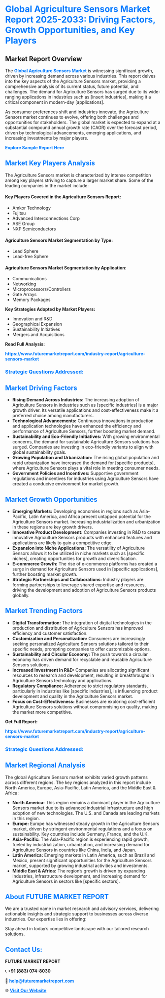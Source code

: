 <h1 style="color: #007BFF;">Global Agriculture Sensors Market Report 2025-2033: Driving Factors, Growth Opportunities, and Key Players</h1>

<section id="overview">
<h2>Market Report Overview</h2>
<p>The <a href="https://www.futuremarketreport.com/industry-report/agriculture-sensors-market" style="color: #007BFF; text-decoration: none;"><strong>Global Agriculture Sensors Market</strong></a> is witnessing significant growth, driven by increasing demand across various industries. This report delves into the key aspects of the Agriculture Sensors market, providing a comprehensive analysis of its current status, future potential, and challenges. The demand for Agriculture Sensors has surged due to its wide-ranging applications in industries such as [insert industries], making it a critical component in modern-day [applications].</p>
<p>As consumer preferences shift and industries innovate, the Agriculture Sensors market continues to evolve, offering both challenges and opportunities for stakeholders. The global market is expected to expand at a substantial compound annual growth rate (CAGR) over the forecast period, driven by technological advancements, emerging applications, and increasing investments by major players.</p>
</section>

<section id="overview">
<p><a href="https://www.futuremarketreport.com/request-sample/reportId=33701" style="color: #007BFF; text-decoration: none;"><strong>Explore Sample Report Here</strong></a></p>
</section>

<section id="key-players">
<h2 style="color: #007BFF;">Market Key Players Analysis</h2>
<p>The Agriculture Sensors market is characterized by intense competition among key players striving to capture a larger market share. Some of the leading companies in the market include:</p>
<h4>Key Players Covered in the Agriculture Sensors Report:</h4>
<ul><li>Amkor Technology</li><li>Fujitsu</li><li>Advanced Interconnections Corp</li><li>ASE Group</li><li>NXP Semiconductors</li></ul>
<h4>Agriculture Sensors Market Segmentation by Type:</h4>
<ul><li>Lead Sphere</li><li>Lead-free Sphere</li></ul>

<h4>Agriculture Sensors Market Segmentation by Application:</h4>
<ul><li>Communications</li><li>Networking</li><li>Microprocessors/Controllers</li><li>Gate Arrays</li><li>Memory Packages</li></ul>
<p><strong>Key Strategies Adopted by Market Players:</strong></p>
<ul>
<li>Innovation and R&D</li>
<li>Geographical Expansion</li>
<li>Sustainability Initiatives</li>
<li>Mergers and Acquisitions</li>
</ul>
</section>

<section>
<p><strong>Read Full Analysis: </strong></p><a href="https://www.futuremarketreport.com/industry-report/agriculture-sensors-market" style="color: #007BFF; text-decoration: none;"><strong>https://www.futuremarketreport.com/industry-report/agriculture-sensors-market</strong></a>
<h3 style="color: #007BFF;">Strategic Questions Addressed:</h3>
</section>

<section id="driving-factors">
<h2 style="color: #007BFF;">Market Driving Factors</h2>
<ul>
<li><strong>Rising Demand Across Industries:</strong> The increasing adoption of Agriculture Sensors in industries such as [specific industries] is a major growth driver. Its versatile applications and cost-effectiveness make it a preferred choice among manufacturers.</li>
<li><strong>Technological Advancements:</strong> Continuous innovations in production and application technologies have enhanced the efficiency and performance of Agriculture Sensors, further boosting market demand.</li>
<li><strong>Sustainability and Eco-Friendly Initiatives:</strong> With growing environmental concerns, the demand for sustainable Agriculture Sensors solutions has surged. Companies are investing in eco-friendly variants to align with global sustainability goals.</li>
<li><strong>Growing Population and Urbanization:</strong> The rising global population and rapid urbanization have increased the demand for [specific products], where Agriculture Sensors plays a vital role in meeting consumer needs.</li>
<li><strong>Government Policies and Incentives:</strong> Supportive government regulations and incentives for industries using Agriculture Sensors have created a conducive environment for market growth.</li>
</ul>
</section>

<section id="growth-opportunities">
<h2 style="color: #007BFF;">Market Growth Opportunities</h2>
<ul>
<li><strong>Emerging Markets:</strong> Developing economies in regions such as Asia-Pacific, Latin America, and Africa present untapped potential for the Agriculture Sensors market. Increasing industrialization and urbanization in these regions are key growth drivers.</li>
<li><strong>Innovative Product Development:</strong> Companies investing in R&D to create innovative Agriculture Sensors products with enhanced features and applications are likely to gain a competitive edge.</li>
<li><strong>Expansion into Niche Applications:</strong> The versatility of Agriculture Sensors allows it to be utilized in niche markets such as [specific niches], creating opportunities for growth and diversification.</li>
<li><strong>E-commerce Growth:</strong> The rise of e-commerce platforms has created a surge in demand for Agriculture Sensors used in [specific applications], further boosting market growth.</li>
<li><strong>Strategic Partnerships and Collaborations:</strong> Industry players are forming partnerships to leverage shared expertise and resources, driving the development and adoption of Agriculture Sensors products globally.</li>
</ul>
</section>

<section id="trending-factors">
<h2 style="color: #007BFF;">Market Trending Factors</h2>
<ul>
<li><strong>Digital Transformation:</strong> The integration of digital technologies in the production and distribution of Agriculture Sensors has improved efficiency and customer satisfaction.</li>
<li><strong>Customization and Personalization:</strong> Consumers are increasingly seeking personalized Agriculture Sensors solutions tailored to their specific needs, prompting companies to offer customizable options.</li>
<li><strong>Sustainability and Circular Economy:</strong> The push towards a circular economy has driven demand for recyclable and reusable Agriculture Sensors solutions.</li>
<li><strong>Increased Investment in R&D:</strong> Companies are allocating significant resources to research and development, resulting in breakthroughs in Agriculture Sensors technology and applications.</li>
<li><strong>Regulatory Compliance:</strong> Adherence to strict regulatory standards, particularly in industries like [specific industries], is influencing product development and quality in the Agriculture Sensors market.</li>
<li><strong>Focus on Cost-Effectiveness:</strong> Businesses are exploring cost-efficient Agriculture Sensors solutions without compromising on quality, making the market more competitive.</li>
</ul>
</section>

<section>
<p><strong>Get Full Report: </strong></p><a href="https://www.futuremarketreport.com/industry-report/agriculture-sensors-market" style="color: #007BFF; text-decoration: none;"><strong>https://www.futuremarketreport.com/industry-report/agriculture-sensors-market</strong></a>
<h3 style="color: #007BFF;">Strategic Questions Addressed:</h3>
</section>


<section id="regional-analysis">
<h2 style="color: #007BFF;">Market Regional Analysis</h2>
<p>The global Agriculture Sensors market exhibits varied growth patterns across different regions. The key regions analyzed in this report include North America, Europe, Asia-Pacific, Latin America, and the Middle East & Africa:</p>
<ul>
<li><strong>North America:</strong> This region remains a dominant player in the Agriculture Sensors market due to its advanced industrial infrastructure and high adoption of new technologies. The U.S. and Canada are leading markets in this region.</li>
<li><strong>Europe:</strong> Europe has witnessed steady growth in the Agriculture Sensors market, driven by stringent environmental regulations and a focus on sustainability. Key countries include Germany, France, and the U.K.</li>
<li><strong>Asia-Pacific:</strong> The Asia-Pacific region is experiencing rapid growth, fueled by industrialization, urbanization, and increasing demand for Agriculture Sensors in countries like China, India, and Japan.</li>
<li><strong>Latin America:</strong> Emerging markets in Latin America, such as Brazil and Mexico, present significant opportunities for the Agriculture Sensors market, supported by growing industrial activities and investments.</li>
<li><strong>Middle East & Africa:</strong> The region’s growth is driven by expanding industries, infrastructure development, and increasing demand for Agriculture Sensors in sectors like [specific sectors].</li>
</ul>
</section>

<footer>
<h2 style="color: #007BFF;">About FUTURE MARKET REPORT</h2>
<p>We are a trusted name in market research and advisory services, delivering actionable insights and strategic support to businesses across diverse industries. Our expertise lies in offering:</p>

<p>Stay ahead in today’s competitive landscape with our tailored research solutions.</p>

<h2 style="color: #007BFF;">Contact Us:</h2>
<p><strong>FUTURE MARKET REPORT</strong></p>
<p>📞 <strong>+91 (883) 074-8030</strong></p>
<p>📧 <strong><a href="mailto:help@futuremarketreport.com" style="color: #007BFF;">help@futuremarketreport.com</a></strong></p>
<p>🌐 <strong><a href="https://www.futuremarketreport.com/" style="color: #007BFF;">Visit Our Website</a></strong></p>
</footer>